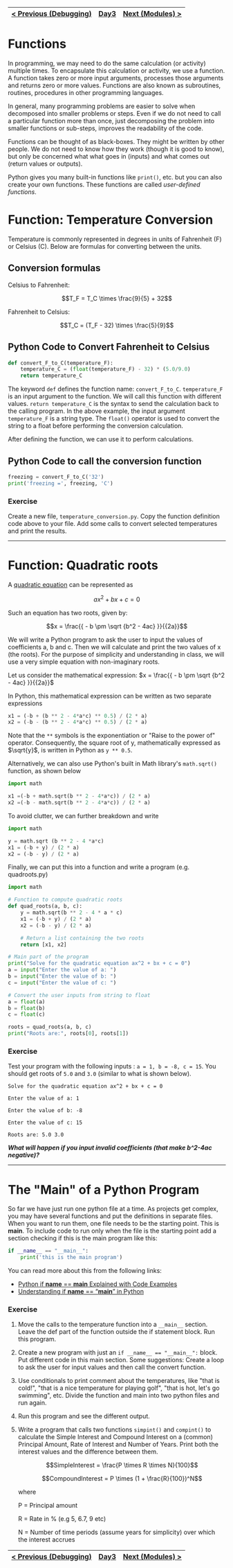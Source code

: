 |[< Previous (Debugging)](Debugging.md) | [Day3](../README.md)| [Next (Modules) >](Modules.md) |
|----|----|----|

# Functions

In programming, we may need to do the same calculation (or activity) multiple times. To encapsulate this calculation or activity, we use a function. A function takes zero or more input arguments, processes those arguments and returns zero or more values. Functions are also known as subroutines, routines, procedures in other programming languages.

In general, many programming problems are easier to solve when decomposed into smaller problems or steps. Even if we do not need to call a particular function more than once, just decomposing the problem into smaller functions or sub-steps, improves the readability of the code.

Functions can be thought of as black-boxes. They might be written by other people. We do not need to know how they work (though it is good to know), but only be concerned what what goes in (inputs) and what comes out (return values or outputs).

Python gives you many built-in functions like `print()`, etc. but you can also create your own functions. These functions are called *user-defined functions*.



# Function: Temperature Conversion

Temperature is commonly represented in degrees in units of Fahrenheit (F) or Celsius (C). Below are formulas for converting between the units.

## Conversion formulas

Celsius to Fahrenheit:
```math
T_F = T_C \times \frac{9}{5} + 32
```

Fahrenheit to Celsius:
```math
T_C = (T_F - 32) \times \frac{5}{9}
```

## Python Code to Convert Fahrenheit to Celsius

```python
def convert_F_to_C(temperature_F):
    temperature_C = (float(temperature_F) - 32) * (5.0/9.0)
    return temperature_C
```

The keyword ```def``` defines the function name: ```convert_F_to_C```.
```temperature_F``` is an input argument to the function. We will call this function with different values.
```return temperature_C``` is the syntax to send the calculation back to the calling program.
In the above example, the input argument ```temperature_F``` is a string type. The ```float()``` operator 
is used to convert the string to a float before performing the conversion calculation.

After defining the function, we can use it to perform calculations.
## Python Code to call the conversion function

```python
freezing = convert_F_to_C('32')
print('freezing =', freezing, 'C')
```


### Exercise

Create a new file, `temperature_conversion.py`. Copy the function definition code above to your file. 
Add some calls to convert selected temperatures and print the results.



------



# Function: Quadratic roots

A  [quadratic equation](https://en.wikipedia.org/wiki/Quadratic_equation) can be represented as

```math
ax^2+bx+c=0
```
Such an equation has two roots, given by:

```math
x = \frac{{ - b \pm \sqrt {b^2 - 4ac} }}{{2a}}
```

We will write a Python program to ask the user to input the values of coefficients a, b and c. Then we will calculate and print the two values of x (the roots). For the purpose of simplicity and understanding in class, we will use a very simple equation with non-imaginary roots. 



Let us consider the mathematical expression:
$x = \frac{{ - b \pm \sqrt {b^2 - 4ac} }}{{2a}}$

In Python, this mathematical expression can be written as two separate expressions

```python
x1 = (-b + (b ** 2 - 4*a*c) ** 0.5) / (2 * a)
x2 = (-b - (b ** 2 - 4*a*c) ** 0.5) / (2 * a)
```

Note that the ```**``` symbols is the exponentiation or "Raise to the power of" operator. Consequently, the square root of y, mathematically expressed as $\sqrt{y}$, is written in Python as ```y ** 0.5```.

Alternatively, we can also use Python's built in Math library's ```math.sqrt()``` function, as shown below

```python
import math

x1 =(-b + math.sqrt(b ** 2 - 4*a*c)) / (2 * a) 
x2 =(-b - math.sqrt(b ** 2 - 4*a*c)) / (2 * a) 
```



To avoid clutter, we can further breakdown and write

```python
import math

y = math.sqrt (b ** 2 - 4 *a*c)
x1 = (-b + y) / (2 * a)
x2 = (-b - y) / (2 * a)
```



Finally, we can put this into a function and write a program (e.g. quadroots.py)

```python
import math

# Function to compute quadratic roots
def quad_roots(a, b, c):
    y = math.sqrt(b ** 2 - 4 * a * c)
    x1 = (-b + y) / (2 * a)
    x2 = (-b - y) / (2 * a)

    # Return a list containing the two roots
    return [x1, x2]

# Main part of the program
print("Solve for the quadratic equation ax^2 + bx + c = 0")
a = input("Enter the value of a: ")
b = input("Enter the value of b: ")
c = input("Enter the value of c: ")

# Convert the user inputs from string to float
a = float(a)
b = float(b)
c = float(c)

roots = quad_roots(a, b, c)
print("Roots are:", roots[0], roots[1])
```


### Exercise

Test your program with the following inputs : `a = 1, b = -8, c = 15`. You should get roots of `5.0` and `3.0` (similar to what is shown below).

```
Solve for the quadratic equation ax^2 + bx + c = 0

Enter the value of a: 1

Enter the value of b: -8

Enter the value of c: 15

Roots are: 5.0 3.0
```

_**What will happen if you input invalid coefficients (that make b^2-4ac negative)?**_

----


# The "Main" of a Python Program

So far we have just run one python file at a time. As projects get complex, you may have several functions and put the definitions in separate files. When you want to run them, one file needs to be the starting point. This is __main__. To include code to run only when the file is the starting point add a section checking if this is the main program like this:

```python
if __name__ == "__main__":
    print('this is the main program')
```

You can read more about this from the following links:

- [Python if __name__ == __main__ Explained with Code Examples](https://www.freecodecamp.org/news/if-name-main-python-example/)
- [Understanding if __name__ == “__main__” in Python](https://medium.com/python-features/understanding-if-name-main-in-python-a37a3d4ab0c3)

### Exercise
1. Move the calls to the temperature function into a `__main__` section. Leave the def part of the function outside the if statement block. Run this program.

2. Create a new program with just an `if __name__ == "__main__":` block. Put different code in this main section. Some suggestions:
   Create a loop to ask the user for input values and then call the convert function.

3. Use conditionals to print comment about the temperatures, like "that is cold!", "that is a nice temperature for playing golf", "that is hot, let's go swimming", etc.
   Divide the function and main into two python files and run again.

4. Run this program and see the different output. 

5. Write a program that calls two functions ```simpint()``` and ```compint()``` to calculate the Simple Interest and Compound Interest on a (common) Principal Amount, Rate of Interest and Number of Years. Print both the interest values and the difference between them.

   ```math
   SimpleInterest = \frac{P \times R \times N}{100}
   ```

   ```math
   CompoundInterest = P \times (1 + \frac{R}{100})^N
   ```

   where 

   P = Principal amount

   R = Rate in % (e.g 5, 6.7, 9 etc)

   N = Number of time periods (assume years for simplicity) over which the interest accrues


|[< Previous (Debugging)](Debugging.md) | [Day3](../README.md)| [Next (Modules) >](Modules.md) |
|----|----|----|
